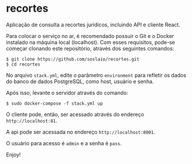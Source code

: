 # recortes
Aplicação de consulta a recortes jurídicos, incluindo API e cliente React.

Para colocar o serviço no ar, é recomendado possuir o Git e o Docker instalado na máquina local (localhost). Com esses requisitos, pode-se começar clonando este repositório, através dos seguintes comandos:

    $ git clone https://github.com/soslaio/recortes.git
    $ cd recortes

No arquivo `stack.yml`, edite o parâmetro `environment` para refletir os dados do banco de dados PostgreSQL, como host, usuário e senha.

Após isso, levante o servidor através do comando:

    $ sudo docker-compose -f stack.yml up

O cliente pode, então, ser acessado através do endereço `http://localhost:81`.

A api pode ser acessada no endereço `http://localhost:8001`.

O usuário para acesso é `admin` e a senha é `pass`.

Enjoy!
